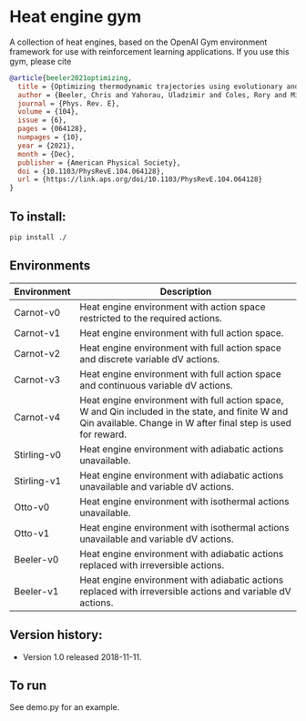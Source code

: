 # Heat engine gym

A collection of heat engines, based on the OpenAI Gym environment framework for use with reinforcement learning applications.  If you use this gym, please cite

```bibtex
@article{beeler2021optimizing,
  title = {Optimizing thermodynamic trajectories using evolutionary and gradient-based reinforcement learning},
  author = {Beeler, Chris and Yahorau, Uladzimir and Coles, Rory and Mills, Kyle and Whitelam, Stephen and Tamblyn, Isaac},
  journal = {Phys. Rev. E},
  volume = {104},
  issue = {6},
  pages = {064128},
  numpages = {10},
  year = {2021},
  month = {Dec},
  publisher = {American Physical Society},
  doi = {10.1103/PhysRevE.104.064128},
  url = {https://link.aps.org/doi/10.1103/PhysRevE.104.064128}
}
```


## To install:
```bash
pip install ./
```

## Environments


Environment | Description
--- | ---
Carnot-v0 | Heat engine environment with action space restricted to the required actions. 
Carnot-v1 | Heat engine environment with full action space.
Carnot-v2 | Heat engine environment with full action space and discrete variable dV actions.
Carnot-v3 | Heat engine environment with full action space and continuous variable dV actions.
Carnot-v4 | Heat engine environment with full action space, W and Qin included in the state, and finite W and Qin available. Change in W after final step is used for reward.
Stirling-v0 | Heat engine environment with adiabatic actions unavailable.
Stirling-v1 | Heat engine environment with adiabatic actions unavailable and variable dV actions.
Otto-v0 | Heat engine environment with isothermal actions unavailable.
Otto-v1 | Heat engine environment with isothermal actions unavailable and variable dV actions.
Beeler-v0 | Heat engine environment with adiabatic actions replaced with irreversible actions.
Beeler-v1 | Heat engine environment with adiabatic actions replaced with irreversible actions and variable dV actions.


## Version history:

- Version 1.0 released 2018-11-11.


## To  run

See demo.py for an example.



